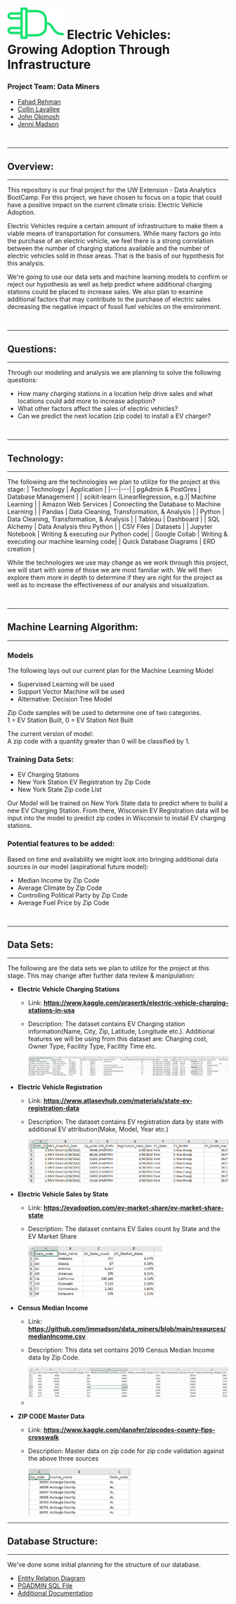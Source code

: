 # ![](images/plug.png)   Electric Vehicles: <br> Growing Adoption Through Infrastructure 
</hr>
</hr>


### <Strong>Project Team: Data Miners</strong>
<ul>
    <li><a href=mailto:"fahadarehman@gmail.com">Fahad Rehman</a></li>
    <li><a href=mailto:"clavallee2@gmail.com">Collin Lavallee</a></li>
    <li><a href=mailto:"john.okimosh@gmail.com">John Okimosh</a></li>
    <li><a href=mailto:"jmmadson@gmail.com">Jenni Madson</a></li>
</ul>
</br>


-------------
## Overview:
-------------
This repository is our final project for the UW Extension - Data Analytics BootCamp. For this project, we have chosen to focus on a topic that could have a positive impact on the current climate crisis: Electric Vehicle Adoption.

Electric Vehicles require a certain amount of infrastructure to make them a viable means of transportation for consumers. While many factors go into the purchase of an electric vehicle, we feel there is a strong correlation between the number of charging stations available and the number of electric vehicles sold in those areas. That is the basis of our hypothesis for this analysis.

We're going to use our data sets and machine learning models to confirm or reject our hypothesis as well as help predict where additional charging stations could be placed to increase sales. We also plan to examine additional factors that may contribute to the purchase of electric sales decreasing the negative impact of fossil fuel vehicles on the environment.

</br>

-------------
## Questions:
-------------
Through our modeling and analysis we are planning to solve the following questions:
<ul>
    <li>How many charging stations in a location help drive sales and what locations could add more to increase adoption?</li>
    <li>What other factors affect the sales of electric vehicles?</li>
  	<li>Can we predict the next location (zip code) to install a EV charger?</li>
</ul>

 </br>


-------------
## Technology:
-------------
The following are the technologies we plan to utilize for the project at this stage:
|  Technology | Application |
|---|---|
|  pgAdmin & PostGres | Database Management  |
|  scikit-learn (LinearRegression, e.g.)|  Machine Learning |
|  Amazon Web Services | Connecting the Database to Machine Learning |
|  Pandas | Data Cleaning, Transformation, & Analysis |
|  Python | Data Cleaning, Transformation, & Analysis  |
|  Tableau | Dashboard |
|  SQL Alchemy | Data Analysis thru Python |
|  CSV Files | Datasets |
|  Jupyter Notebook | Writing & executing our Python code|
|  Google Collab | Writing & executing our machine learning code|
|  Quick Database Diagrams | ERD creation |


While the technologies we use may change as we work through this project, we will start with some of those we are most familiar with.   We will then explore them more in depth to determine if they are right for the project as well as to increase the effectiveness of our analysis and visualization. 

 </br>

-------------
## Machine Learning Algorithm:
-------------

### Models 
The following lays out our current plan for the Machine Learning Model 
<ul>
  <li>Supervised Learning will be used</li>
  <li>Support Vector Machine will be used</li>
  <li>​Alternative: Decision Tree Model</li>
</ul>


Zip Code samples will be used to determine one of two categories.
</br>1 = EV Station Built, 0 = EV Station Not Built

The current version of model: </br>
A zip code with a quantity greater than 0 will be classified by 1.



### Training Data Sets:

<ul>
  <li>EV Charging Stations</li>
  <li>​New York Station EV Registration by Zip Code</li>
  <li>New York State Zip code List</li>
</ul>


Our Model will be trained on New York State data to predict where to build a new EV Charging Station.
From there, Wisconsin EV Registration data will be input into the model to predict zip codes in Wisconsin to install EV charging stations.


### Potential features to be added:
Based on time and availability we might look into bringing additional data sources in our model (aspirational future model):
<ul>
  <li>Median Income by Zip Code</li>
  <li>Average Climate by Zip Code</li>
  <li>Controlling Political Party by Zip Code</li>
  <li>Average Fuel Price by Zip Code</li>
</ul>

</br>


-------------
## Data Sets:
-------------

The following are the data sets we plan to utilize for the project at this stage. This may change after further data review & manipulation:

- **Electric Vehicle Charging Stations**

  - Link: **https://www.kaggle.com/prasertk/electric-vehicle-charging-stations-in-usa**

  - Description: The dataset contains EV Charging station information(Name, City, Zip, Latitude, Longitude etc.). Additional features we will be using from this dataset are: Charging cost, Owner Type, Facility Type, Facility Time etc.

    <img src="images\EV_Charging_Stations.PNG" style="zoom:60%;" />

- **Electric Vehicle Registration** 

  - Link: **https://www.atlasevhub.com/materials/state-ev-registration-data**

  - Description: The dataset contains EV registration data by state with additional EV attribution(Make, Model, Year etc.)

    <img src="images\EV_Registration_by_state.PNG" style="zoom:60%;" />

- **Electric Vehicle Sales by State**

  - Link: **https://evadoption.com/ev-market-share/ev-market-share-state**

  - Description: The dataset contains EV Sales count by State and the EV Market Share

    <img src="images\EV_Sales_by_state.PNG" style="zoom:60%;" />

- **Census Median Income**

  - Link: **https://github.com/jmmadson/data_miners/blob/main/resources/medianIncome.csv**

  - Description: This data set contains 2019 Census Median Income data by Zip Code.

    <img src="images\Census_Median_Income.PNG" style="zoom:60%;" />

  - 

- **ZIP CODE Master Data**

  - Link: **https://www.kaggle.com/danofer/zipcodes-county-fips-crosswalk**

  - Description: Master data on zip code for zip code validation against the above three sources

    <img src="images\Zip_Code_Master.PNG" style="zoom:60%;" />




-------------
## Database Structure:
-------------

We've done some initial planning for the structure of our database. 

- [Entity Relation Diagram](https://github.com/jmmadson/data_miners/blob/main/database_related/ERD.png) 
- [PGADMIN SQL File](https://github.com/jmmadson/data_miners/blob/main/database_related/pgadmin_import.sql)
- [Additional Documentation](https://github.com/jmmadson/data_miners/tree/main/database_related)
